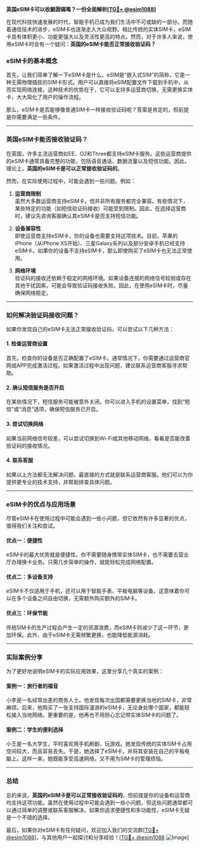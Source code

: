 **英国eSIM卡可以收驗證碼嗎？一份全面解析[[TG💪+ @esim1088](https://t.me/s/esim1088)]**

在现代科技快速发展的时代，智能手机已成为我们生活中不可或缺的一部分。而随着通信技术的进步，eSIM卡也逐渐走入大众视野。相比传统的实体SIM卡，eSIM卡具有体积更小、功能更强大以及灵活性更高的特点。然而，对于许多人来说，使用eSIM卡时会有一个疑问：**英国的eSIM卡能否正常接收验证码？**

### eSIM卡的基本概念

首先，让我们简单了解一下eSIM卡是什么。eSIM是“嵌入式SIM”的简称，它是一种无需物理插拔的SIM卡形式。用户可以直接将eSIM配置文件下载到手机中，从而实现网络连接。这种技术的优势在于，它可以支持多运营商切换，无需更换实体卡，大大简化了用户的操作流程。

那么，eSIM卡是否能够像普通SIM卡一样接收验证码呢？答案是肯定的，但前提是你需要满足一些条件。

---

### 英国eSIM卡能否接收验证码？

在英国，许多主流运营商如EE、O2和Three都支持eSIM卡服务。这些运营商提供的eSIM卡通常具备完整的功能，包括语音通话、数据流量以及短信功能。因此，理论上，**英国的eSIM卡是可以正常接收验证码的**。

然而，在实际使用过程中，可能会遇到一些问题。例如：

1. **运营商限制**  
   虽然大多数运营商支持eSIM卡，但并非所有服务都完全兼容。有些情况下，某些特定的功能（如短信验证码接收）可能受到限制。因此，在选择运营商时，建议先咨询客服确认其eSIM卡是否支持短信功能。

2. **设备兼容性**  
   即使运营商支持eSIM卡，你的设备也需要支持这项技术。目前，苹果的iPhone（从iPhone XS开始）、三星Galaxy系列以及部分安卓手机已经支持eSIM卡。如果你的设备不支持eSIM卡，那么即使购买了eSIM卡也无法正常使用。

3. **网络环境**  
   验证码的接收还依赖于稳定的网络环境。如果设备连接的网络信号较弱或存在其他干扰因素，可能会导致验证码接收失败。因此，在使用eSIM卡时，尽量确保网络稳定。

---

### 如何解决验证码接收问题？

如果你发现自己的eSIM卡无法正常接收验证码，可以尝试以下几种方法：

#### 1. 检查运营商设置
首先，检查你的设备是否正确配置了eSIM卡。通常情况下，你需要通过运营商官网或APP完成激活过程。如果激活过程中出现问题，建议联系运营商客服寻求帮助。

#### 2. 确认短信服务是否开启
在某些情况下，短信服务可能被意外关闭。你可以进入手机的设置菜单，找到“短信”或“消息”选项，确保短信服务已开启。

#### 3. 尝试切换网络
如果当前网络信号较差，可以尝试切换到Wi-Fi或其他移动网络，看看是否能改善验证码的接收情况。

#### 4. 联系客服
如果以上方法都无法解决问题，最直接的方式就是联系运营商客服。他们可以为你提供更专业的技术支持，并帮助排查具体问题。

---

### eSIM卡的优点与应用场景

尽管eSIM卡在使用过程中可能会遇到一些小问题，但它依然有许多显著的优点，值得我们关注和尝试。

#### 优点一：便捷性
eSIM卡的最大优势就是便捷性。你不需要随身携带实体SIM卡，也不需要去营业厅办理换卡业务。只需几步简单的操作，就能轻松完成网络配置。

#### 优点二：多设备支持
eSIM卡不仅适用于手机，还可以用于智能手表、平板电脑等设备。这意味着你可以在多个设备之间自由切换，无需额外购买额外的SIM卡。

#### 优点三：环保节能
传统SIM卡的生产过程会产生一定的资源浪费，而eSIM卡则减少了这一环节，更加环保。此外，由于eSIM卡无需频繁更换，也能降低能源消耗。

---

### 实际案例分享

为了更好地说明eSIM卡的实际应用效果，这里分享几个真实的案例：

#### 案例一：旅行者的福音
小李是一名经常出差的商务人士。他发现每次出国都需要更换当地的SIM卡，非常麻烦。后来，他购买了一张支持国际漫游的eSIM卡，无论身处哪个国家，都能轻松接入当地网络。更重要的是，他再也不用担心忘记带实体SIM卡的问题了。

#### 案例二：学生的便利选择
小王是一名大学生，平时喜欢用手机刷剧、玩游戏。她发现传统的实体SIM卡占用空间较大，而且容易丢失。于是，她选择了eSIM卡，并将其安装在自己的平板电脑上。这样一来，她既能享受高速网络，又不用为SIM卡的管理烦恼。

---

### 总结

总的来说，**英国的eSIM卡是可以正常接收验证码的**，但前提是你的设备和运营商均支持这项功能。虽然在使用过程中可能会遇到一些小问题，但这些问题通常都可以通过简单的调整或联系客服解决。如果你追求便捷性和多功能性，eSIM卡无疑是一个不错的选择。

最后，如果你对eSIM卡有任何疑问，欢迎加入我们的交流群[[TG💪+ @esim1088](https://t.me/s/esim1088)]，与其他用户一起探讨和分享经验！[[TG💪+ @esim1088](https://t.me/s/esim1088) ![Image](https://i.postimg.cc/4NQfJmqS/Snipaste-2025-05-13-00-14-12.png)]